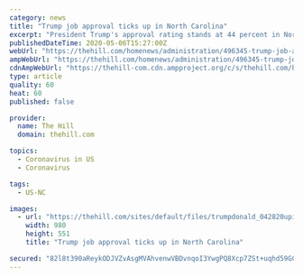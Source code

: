 ```yaml
---
category: news
title: "Trump job approval ticks up in North Carolina"
excerpt: "President Trump's approval rating stands at 44 percent in North Carolina, up 4 points in the past year, a new High Point University"
publishedDateTime: 2020-05-06T15:27:00Z
webUrl: "https://thehill.com/homenews/administration/496345-trump-job-approval-ticks-up-in-north-carolina"
ampWebUrl: "https://thehill.com/homenews/administration/496345-trump-job-approval-ticks-up-in-north-carolina?amp"
cdnAmpWebUrl: "https://thehill-com.cdn.ampproject.org/c/s/thehill.com/homenews/administration/496345-trump-job-approval-ticks-up-in-north-carolina?amp"
type: article
quality: 60
heat: 60
published: false

provider:
  name: The Hill
  domain: thehill.com

topics:
  - Coronavirus in US
  - Coronavirus

tags:
  - US-NC

images:
  - url: "https://thehill.com/sites/default/files/trumpdonald_042820upi_lead.jpg"
    width: 980
    height: 551
    title: "Trump job approval ticks up in North Carolina"

secured: "82l8t390aReykODJVZvAsgMVAhvenwVBDvnqoI3YwgPQ8Xcp7ZSt+uqhd59GCTezZnZOwWarspNwylzevVSY7Zs6JKBH6twdvYPLgU4EjKfhkXcWgqTL0VcNnFxjIeuvTBPb4dcY5HIXkkVNATJP7Z8wtZ8lKX4Qr8AUfac+1ZbtuAmhHo3+g+QQmk/EZ2a7sz+5VY9Mg1785TWUMe41SKWHzsHwOUOOYtiGmZHjQZevO2enN7jwpqz7Bc2XYYtaxmY6ERCYBakNeNwsOHixRpwwZnlxllqBvvraEym01Y1oSAuOiovf1lnta76Hlz/U7R0UmMY07UxvzGgwExRx6bpY/fZfevI/yq8IRWs1vsrx0hW14ZmjiCY8UK8S36DUXA4Y9mHja7OITZKu6QJZ1dZ34H/3lcO38ccTthDL0NhD9cwXyMtIimaiyD6zseZiDg1EeAINUPukWYFI2F6PGWgPrcEywKwavmZqzS79aAs=;Vsvqu/ac7nG48/cQapWZAw=="
---
```



